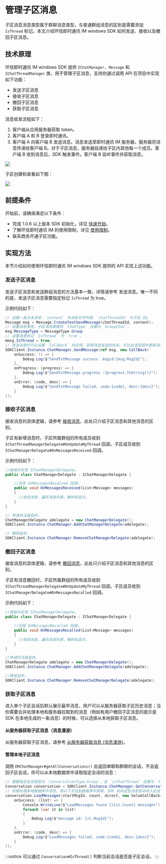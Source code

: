 # 管理子区消息

<Toc />

子区消息消息类型属于群聊消息类型，与普通群组消息的区别是需要添加 `IsThread` 标记。本文介绍环信即时通讯 IM windows SDK 如何发送、接收以及撤回子区消息。

## 技术原理

环信即时通讯 IM windows SDK 提供 `IChatManager`、`Message` 和 `IChatThreadManager` 类，用于管理子区消息，支持你通过调用 API 在项目中实现如下功能：

- 发送子区消息
- 接收子区消息
- 撤回子区消息
- 获取子区消息

消息收发流程如下：

1. 客户端从应用服务器获取 token。
2. 客户端 A 和 B 登录即时通讯。
3. 客户端 A 向客户端 B 发送消息。消息发送至即时通讯 IM 服务器，服务器将消息传递给客户端 B。对于子区消息，服务器投递给子区内其他每一个成员。客户端 B 收到消息后，SDK 触发事件。客户端 B 监听事件并获取消息。

![](/images/android/sendandreceivemsg.png)

子区创建和查看如下图：

![](/images/android/threads.png)

## 前提条件

开始前，请确保满足以下条件：

- 完成 1.0.6 以上版本 SDK 初始化，详见 [快速开始](quickstart.html)。
- 了解环信即时通讯 IM 的使用限制，详见 [使用限制](/product/limitation.html)。
- 联系商务开通子区功能。

## 实现方法

本节介绍如何使用环信即时通讯 IM windows SDK 提供的 API 实现上述功能。

### 发送子区消息

发送子区消息和发送群组消息的方法基本一致，详情请参考 发送消息。唯一不同的是，发送子区消息需要指定标记 `IsThread` 为 true。

示例代码如下：

```csharp
// 创建一条文本消息，`content` 为消息文字内容，`chatThreadId` 为子区 ID。
Message msg = Message.CreateTextSendMessage(chatThreadId, content);
// 设置消息类型，子区消息需要将 `ChatType` 设置为 `GroupChat`。
msg.MessageType = MessageType.Group
// 设置消息标记 `IsThread` 为 `true`。
mmsg.IsThread = true;
// 发送消息时可以设置 `CallBack` 的实例，获得消息发送的状态。可以在该回调中更新消息的显示状态。例如消息发送失败后的提示等等。
SDKClient.Instance.ChatManager.SendMessage(ref msg, new CallBack(
    onSuccess: () => {
        Debug.Log($"SendTxtMessage success. msgid:{msg.MsgId}");
    },
    onProgress: (progress) => {
        Debug.Log($"SendTxtMessage progress :{progress.ToString()}");
    },
    onError: (code, desc) => {
        Debug.Log($"SendTxtMessage failed, code:{code}, desc:{desc}");
    }
));
```

### 接收子区消息

接收消息的具体逻辑，请参考 [接收消息](message_send_receive.html#接收消息)，此处只介绍子区消息和其他消息的区别。

子区有新增消息时，子区所属群组的所有成员收到 `IChatThreadManagerDelegate#OnUpdateMyThread` 回调，子区成员收到 `IChatManagerDelegate#OnMessagesReceived` 回调。

示例代码如下：

```csharp
//继承并实现 IChatManagerDelegate。
public class ChatManagerDelegate : IChatManagerDelegate {

    //实现 OnMessagesReceived 回调。
    public void OnMessagesReceived(List<Message> messages)
    {
      //收到消息，遍历消息列表，解析和显示。
    }
}

// 申请并注册监听。
ChatManagerDelegate adelegate = new ChatManagerDelegate();
SDKClient.Instance.ChatManager.AddChatManagerDelegate(adelegate);

// 移除监听。
SDKClient.Instance.ChatManager.RemoveChatManagerDelegate(adelegate);
```

### 撤回子区消息

接收消息的具体逻辑，请参考 [撤回消息](message_send_receive.html#撤回消息)，此处只介绍子区消息和其他消息的区别。

子区有消息撤回时，子区所属群组的所有成员收到 `IChatThreadManagerDelegate#OnUpdateMyThread` 回调，子区成员收到 `IChatManagerDelegate#OnMessagesRecalled` 回调。

示例代码如下：

```csharp
//继承并实现 IChatManagerDelegate。
public class ChatManagerDelegate : IChatManagerDelegate {

    //实现 OnMessagesRecalled 回调。
    public void OnMessagesRecalled(List<Message> messages)
    {
      //收到消息，遍历消息列表，解析和显示。
    }
}

//申请并注册监听。
ChatManagerDelegate adelegate = new ChatManagerDelegate();
SDKClient.Instance.ChatManager.AddChatManagerDelegate(adelegate);

//移除监听。
SDKClient.Instance.ChatManager.RemoveChatManagerDelegate(adelegate);
```

### 获取子区消息

进入单个子区会话后默认展示最早消息，用户可以从服务器获取子区历史消息；当你需要合并处理本地和服务器拉取到的消息（例如有用户撤回子区消息的提示是 SDK 在本地生成的一条消息）的时候，可以选择从本地获取子区消息。

#### 从服务器获取子区消息（消息漫游）

从服务器获取子区消息，请参考 [从服务器获取消息 (消息漫游)](message_retrieve.html)。

#### 管理本地子区消息

调用 `EMChatManager#getAllConversations()` 会返回单聊和群聊的会话，不会返回子区会话，你可以从本地数据库中读取指定会话的消息：

```csharp
// 需要指定会话类型为 `ConversationType.Group`，且 `isChatThread` 设置为 `true`
Conversation conversation = SDKClient.Instance.ChatManager.GetConversation(chatThreadId, EMConversationType.GroupChat, createIfNotExists, isChatThread);
// 如需处理本地数据库中消息，用以下方法到数据库中获取，SDK 会将这些消息自动存入此会话
conversation.LoadMessages(startMsgId, count, direct, new ValueCallBack<List<Message>>(
    onSuccess: (list) => {
        Console.WriteLine($"LoadMessages found {list.Count} messages");
        foreach (var it in list)
        {
            Debug.Log($"message id: {it.MsgId}");
        }
    },
    onError: (code, desc) => {
        Debug.Log($"LoadMessages failed, code:{code}, desc:{desc}");
    }
));
```

:::notice
可以通过 `Conversation#IsThread()` 判断当前会话是否是子区会话。
:::
